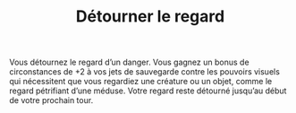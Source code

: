 ﻿---
title: Détourner le regard
titleEn: Avert Gaze
id: UWdRX1VelipCzrCg
group: actions
---
<p>Vous détournez le regard d’un danger. Vous gagnez un bonus de circonstances de +2 à vos jets de sauvegarde contre les pouvoirs visuels qui nécessitent que vous regardiez une créature ou un objet, comme le regard pétrifiant d’une méduse. Votre regard reste détourné jusqu’au début de votre prochain tour.</p>
